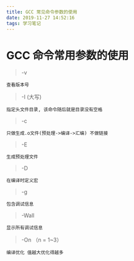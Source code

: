 ```yaml
---
title: GCC 常见命令参数的使用
date: 2019-11-27 14:52:16
tags: 学习笔记
---
```


# GCC 命令常用参数的使用

> -v

    查看版本号

> -I (大写)

    指定头文件目录, 该命令随后就是目录没有空格

> -c

    只做生成.o文件(预处理->编译->汇编) 不做链接

> -E

    生成预处理文件

> -D

    在编译时定义宏

> -g

    包含调试信息

> -Wall

    显示所有调试信息

> -On （n = 1~3）

    编译优化 值越大优化得越多

